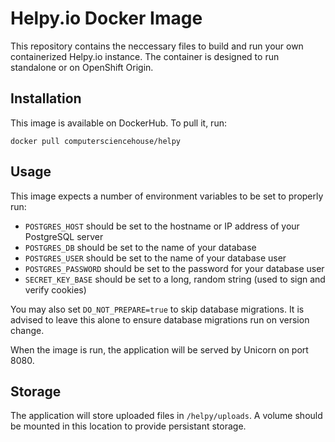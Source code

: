 # Helpy.io Docker Image

This repository contains the neccessary files to build and run your own containerized Helpy.io instance. The container is designed to run standalone or on OpenShift Origin.

## Installation

This image is available on DockerHub. To pull it, run:

```
docker pull computersciencehouse/helpy
```

## Usage

This image expects a number of environment variables to be set to properly run:

- `POSTGRES_HOST` should be set to the hostname or IP address of your PostgreSQL server
- `POSTGRES_DB` should be set to the name of your database
- `POSTGRES_USER` should be set to the name of your database user
- `POSTGRES_PASSWORD` should be set to the password for your database user
- `SECRET_KEY_BASE` should be set to a long, random string (used to sign and verify cookies)

You may also set `DO_NOT_PREPARE=true` to skip database migrations. It is advised to leave this alone to ensure database migrations run on version change.

When the image is run, the application will be served by Unicorn on port 8080.

## Storage

The application will store uploaded files in `/helpy/uploads`. A volume should be mounted in this location to provide persistant storage.
